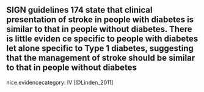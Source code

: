 SIGN guidelines 174 state that clinical presentation of stroke in people with diabetes is similar to that in people without diabetes. There is little eviden ce specific to people with diabetes let alone specific to Type 1 diabetes, suggesting that the management of stroke should be similar to that in people without diabetes
---
 nice.evidencecategory: IV
[@Linden_2011]
